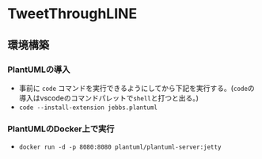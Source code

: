 # TweetThroughLINE

## 環境構築

### PlantUMLの導入

 * 事前に `code` コマンドを実行できるようにしてから下記を実行する。(`code`の導入はvscodeのコマンドパレットで`shell`と打つと出る。)
 * `code --install-extension jebbs.plantuml`
 
### PlantUMLのDocker上で実行

 * `docker run -d -p 8080:8080 plantuml/plantuml-server:jetty`
